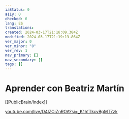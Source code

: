 ```yaml
---
iaStatus: 0
a11y: 0
checked: 0
lang: ES
translations: 
created: 2024-03-17T21:18:09.384Z
modified: 2024-03-17T21:19:13.864Z
ver_major: 0
ver_minor: "0"
ver_rev: 1
nav_primary: []
nav_secondary: []
tags: []
---
```

# Aprender con Beatriz Martín

[[PublicBrain/Index]]

[youtube.com/live/D4lZCiZnROA?si=_K1hfTkcvBgMT7zk](https://www.youtube.com/live/D4lZCiZnROA?si=_K1hfTkcvBgMT7zk)